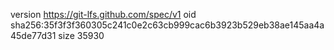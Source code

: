 version https://git-lfs.github.com/spec/v1
oid sha256:35f3f3f360305c241c0e2c63cb999cac6b3923b529eb38ae145aa4a45de77d31
size 35930
